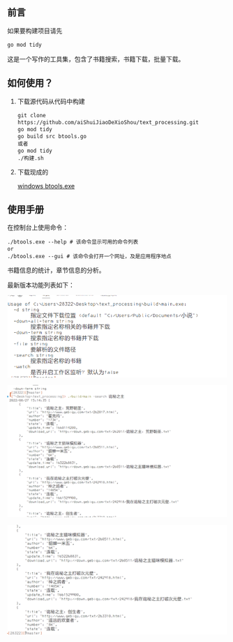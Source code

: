 ## 前言

如果要构建项目请先

```bash
go mod tidy
```

这是一个写作的工具集，包含了书籍搜索，书籍下载，批量下载。

## 如何使用？

1. 下载源代码从代码中构建

   ```shell
   git clone https://github.com/aiShuiJiaoDeXioShou/text_processing.git
   go mod tidy
   go build src btools.go
   或者
   go mod tidy
   ./构建.sh
   ```
2. 下载现成的

   [windows btools.exe](https://github.com/aiShuiJiaoDeXioShou/text_processing/raw/d29312c2aa59590ed04ceeba1722a239d99d7722/build/main.exe)

## 使用手册

在控制台上使用命令：

```shell
./btools.exe --help # 该命令显示可用的命令列表
or
./btools.exe --gui # 该命令会打开一个网址，及是应用程序地点
```

书籍信息的统计，章节信息的分析。

最新版本功能列表如下：

![1661584408190](image/README/1661584408190.png)

![1661584521355](image/README/1661584521355.png)

![1661584536339](image/README/1661584536339.png)
